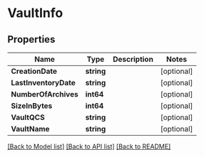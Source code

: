# VaultInfo

## Properties
Name | Type | Description | Notes
------------ | ------------- | ------------- | -------------
**CreationDate** | **string** |  | [optional] 
**LastInventoryDate** | **string** |  | [optional] 
**NumberOfArchives** | **int64** |  | [optional] 
**SizeInBytes** | **int64** |  | [optional] 
**VaultQCS** | **string** |  | [optional] 
**VaultName** | **string** |  | [optional] 

[[Back to Model list]](../README.md#documentation-for-models) [[Back to API list]](../README.md#documentation-for-api-endpoints) [[Back to README]](../README.md)


